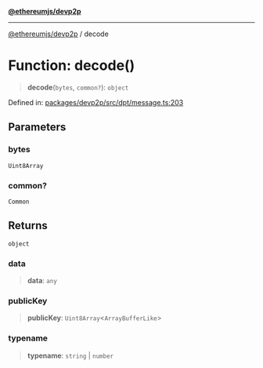 [**@ethereumjs/devp2p**](../README.md)

***

[@ethereumjs/devp2p](../README.md) / decode

# Function: decode()

> **decode**(`bytes`, `common?`): `object`

Defined in: [packages/devp2p/src/dpt/message.ts:203](https://github.com/ethereumjs/ethereumjs-monorepo/blob/master/packages/devp2p/src/dpt/message.ts#L203)

## Parameters

### bytes

`Uint8Array`

### common?

`Common`

## Returns

`object`

### data

> **data**: `any`

### publicKey

> **publicKey**: `Uint8Array`\<`ArrayBufferLike`\>

### typename

> **typename**: `string` \| `number`

